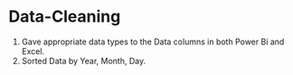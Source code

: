 # Data-Cleaning
1. Gave appropriate data types to the Data columns in both Power Bi and Excel.
2. Sorted Data by Year, Month, Day.
